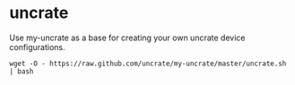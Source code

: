 # uncrate

Use my-uncrate as a base for creating your own uncrate device configurations.

`wget -O - https://raw.github.com/uncrate/my-uncrate/master/uncrate.sh | bash`
